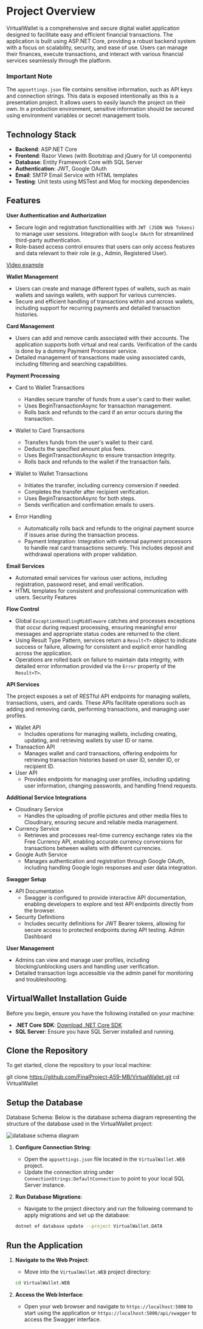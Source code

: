 

# **Project Overview**

VirtualWallet is a comprehensive and secure digital wallet application designed to facilitate easy and efficient financial transactions. The application is built using ASP.NET Core, providing a robust backend system with a focus on scalability, security, and ease of use. Users can manage their finances, execute transactions, and interact with various financial services seamlessly through the platform.
### Important Note

The `appsettings.json` file contains sensitive information, such as API keys and connection strings. This data is exposed intentionally as this is a presentation project. It allows users to easily launch the project on their own. In a production environment, sensitive information should be secured using environment variables or secret management tools.

## Technology Stack

-   **Backend**: ASP.NET Core
-   **Frontend**: Razor Views (with Bootstrap and jQuery for UI components)
-   **Database**: Entity Framework Core with SQL Server
-   **Authentication**: JWT, Google OAuth
-   **Email**: SMTP Email Service with HTML templates
-   **Testing**: Unit tests using MSTest and Moq for mocking dependencies

## **Features**

**User Authentication and Authorization**
- Secure login and registration functionalities with `JWT (JSON Web Tokens)` to manage user sessions. Integration with `Google OAuth` for streamlined third-party authentication.
- Role-based access control ensures that users can only access features and data relevant to their role (e.g., Admin, Registered User).

[Video example](https://www.canva.com/design/DAGRs31MKvg/2kisS3Pk2l0DWWckVRkIow/watch?utm_content=DAGRs31MKvg&utm_campaign=share_your_design&utm_medium=link&utm_source=shareyourdesignpanel)


**Wallet Management**

- Users can create and manage different types of wallets, such as main wallets and savings wallets, with support for various currencies. 
- Secure and efficient handling of transactions within and across wallets, including support for recurring payments and detailed transaction histories.

**Card Management**

- Users can add and remove cards associated with their accounts. The application supports both virtual and real cards. Verification of the cards is done by a dummy Payment Processor service.
- Detailed management of transactions made using associated cards, including filtering and searching capabilities. 

**Payment Processing**

- Card to Wallet Transactions

	* Handles secure transfer of funds from a user's card to their wallet.
	* Uses BeginTransactionAsync for transaction management.
	* Rolls back and refunds to the card if an error occurs during the transaction.
		
- Wallet to Card Transactions

	* Transfers funds from the user's wallet to their card.
	* Deducts the specified amount plus fees.
	* Uses BeginTransactionAsync to ensure transaction integrity.
	* Rolls back and refunds to the wallet if the transaction fails.

- Wallet to Wallet Transactions
	* Initiates the transfer, including currency conversion if needed.
	* Completes the transfer after recipient verification.
	* Uses BeginTransactionAsync for both steps.
	* Sends verification and confirmation emails to users.
	
- Error Handling
	* Automatically rolls back and refunds to the original payment source if issues arise during the transaction process.
	* Payment Integration: Integration with external payment processors to handle real card transactions securely. This includes deposit and withdrawal operations with proper validation.

**Email Services**

- Automated email services for various user actions, including registration, password reset, and email verification.
- HTML templates for consistent and professional communication with users.
Security Features

**Flow Control**

-   Global `ExceptionHandlingMiddleware` catches and processes exceptions that occur during request processing, ensuring meaningful error messages and appropriate status codes are returned to the client.
-   Using Result Type Pattern, services return a `Result<T>` object to indicate success or failure, allowing for consistent and explicit error handling across the application.
-   Operations are rolled back on failure to maintain data integrity, with detailed error information provided via the `Error` property of the `Result<T>`.

**API Services**

The project exposes a set of RESTful API endpoints for managing wallets, transactions, users, and cards. These APIs facilitate operations such as adding and removing cards, performing transactions, and managing user profiles.

- Wallet API
	- Includes operations for managing wallets, including creating, updating, and retrieving wallets by user ID or name.
- Transaction API
	- Manages wallet and card transactions, offering endpoints for retrieving transaction histories based on user ID, sender ID, or recipient ID.
- User API
	- Provides endpoints for managing user profiles, including updating user information, changing passwords, and handling friend requests.

**Additional Service Integrations**

- Cloudinary Service
	- Handles the uploading of profile pictures and other media files to Cloudinary, ensuring secure and reliable media management.
- Currency Service
	- Retrieves and processes real-time currency exchange rates via the Free Currency API, enabling accurate currency conversions for transactions between wallets with different currencies.
-	Google Auth Service
	-	Manages authentication and registration through Google OAuth, including handling Google login responses and user data integration.

**Swagger Setup**

- API Documentation
	- Swagger is configured to provide interactive API documentation, enabling developers to explore and test API endpoints directly from the browser.
- Security Definitions
	- Includes security definitions for JWT Bearer tokens, allowing for secure access to protected endpoints during API testing.
	Admin Dashboard

**User Management**
-	Admins can view and manage user profiles, including blocking/unblocking users and handling user verification.
-	Detailed transaction logs accessible via the admin panel for monitoring and troubleshooting.

## VirtualWallet Installation Guide

Before you begin, ensure you have the following installed on your machine:

- **.NET Core SDK**: [Download .NET Core SDK](https://dotnet.microsoft.com/download/dotnet-core)
- **SQL Server**: Ensure you have SQL Server installed and running.

## Clone the Repository

To get started, clone the repository to your local machine:

git clone https://github.com/FinalProject-A59-MB/VirtualWallet.git
cd VirtualWallet

## Setup the Database

Database Schema: Below is the database schema diagram representing the structure of the database used in the VirtualWallet project:

![database schema diagram](./db_diagram.jpg)

1.  **Configure Connection String**:
    
    -   Open the `appsettings.json` file located in the `VirtualWallet.WEB` project.
    -   Update the connection string under `ConnectionStrings:DefaultConnection` to point to your local SQL Server instance.
2.  **Run Database Migrations**:
    
    -   Navigate to the project directory and run the following command to apply migrations and set up the database:
   
    ```bash
    dotnet ef database update --project VirtualWallet.DATA
    ```
## Run the Application

1.  **Navigate to the Web Project**:
    
    -   Move into the `VirtualWallet.WEB` project directory:
    ``` bash
    cd VirtualWallet.WEB
    ```
    
2. **Access the Web Interface**:

	- Open your web browser and navigate to `https://localhost:5000` to start using the application or `https://localhost:5000/api/swagger` to access the Swagger interface.
